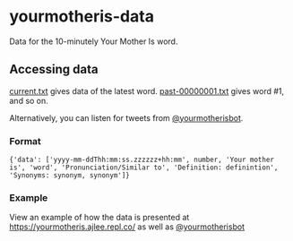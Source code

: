 # yourmotheris-data
Data for the 10-minutely Your Mother Is word.

## Accessing data
[current.txt](https://raw.githubusercontent.com/ajlee2006/yourmotheris-data/main/current.txt) gives data of the latest word. [past-00000001.txt](https://raw.githubusercontent.com/ajlee2006/yourmotheris-data/main/past-00000001.txt) gives word #1, and so on.
 
Alternatively, you can listen for tweets from [@yourmotherisbot](https://twitter.com/yourmotherisbot).

### Format
```{'data': ['yyyy-mm-ddThh:mm:ss.zzzzzz+hh:mm', number, 'Your mother is', 'word', 'Pronunciation/Similar to', 'Definition: definintion', 'Synonyms: synonym, synonym']}```

### Example
View an example of how the data is presented at https://yourmotheris.ajlee.repl.co/ as well as [@yourmotherisbot](https://twitter.com/yourmotherisbot)
